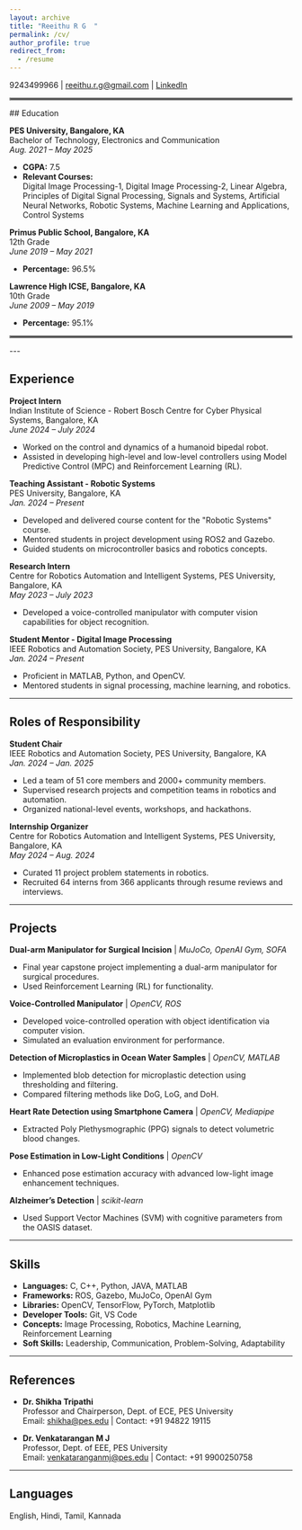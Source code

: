 ```yaml
---
layout: archive
title: "Reeithu R G  "
permalink: /cv/
author_profile: true
redirect_from:
  - /resume
---
```

 
9243499966 | reeithu.r.g@gmail.com | [LinkedIn](https://www.linkedin.com/in/reeithu)

<hr style="border:2px solid gray">
## Education

**PES University, Bangalore, KA**  
Bachelor of Technology, Electronics and Communication  
*Aug. 2021 – May 2025*  
- **CGPA:** 7.5  
- **Relevant Courses:**  
  Digital Image Processing-1, Digital Image Processing-2, Linear Algebra, Principles of Digital Signal Processing, Signals and Systems, Artificial Neural Networks, Robotic Systems, Machine Learning and Applications, Control Systems  

**Primus Public School, Bangalore, KA**  
12th Grade  
*June 2019 – May 2021*  
- **Percentage:** 96.5%  

**Lawrence High ICSE, Bangalore, KA**  
10th Grade  
*June 2009 – May 2019*  
- **Percentage:** 95.1%
<hr style="border:2px solid gray">
---

## Experience

**Project Intern**  
Indian Institute of Science - Robert Bosch Centre for Cyber Physical Systems, Bangalore, KA  
*June 2024 – July 2024*  
- Worked on the control and dynamics of a humanoid bipedal robot.  
- Assisted in developing high-level and low-level controllers using Model Predictive Control (MPC) and Reinforcement Learning (RL).  

**Teaching Assistant - Robotic Systems**  
PES University, Bangalore, KA  
*Jan. 2024 – Present*  
- Developed and delivered course content for the "Robotic Systems" course.  
- Mentored students in project development using ROS2 and Gazebo.  
- Guided students on microcontroller basics and robotics concepts.  

**Research Intern**  
Centre for Robotics Automation and Intelligent Systems, PES University, Bangalore, KA  
*May 2023 – July 2023*  
- Developed a voice-controlled manipulator with computer vision capabilities for object recognition.  

**Student Mentor - Digital Image Processing**  
IEEE Robotics and Automation Society, PES University, Bangalore, KA  
*Jan. 2024 – Present*  
- Proficient in MATLAB, Python, and OpenCV.  
- Mentored students in signal processing, machine learning, and robotics.

---

## Roles of Responsibility

**Student Chair**  
IEEE Robotics and Automation Society, PES University, Bangalore, KA  
*Jan. 2024 – Jan. 2025*  
- Led a team of 51 core members and 2000+ community members.  
- Supervised research projects and competition teams in robotics and automation.  
- Organized national-level events, workshops, and hackathons.  

**Internship Organizer**  
Centre for Robotics Automation and Intelligent Systems, PES University, Bangalore, KA  
*May 2024 – Aug. 2024*  
- Curated 11 project problem statements in robotics.  
- Recruited 64 interns from 366 applicants through resume reviews and interviews.

---

## Projects

**Dual-arm Manipulator for Surgical Incision** | *MuJoCo, OpenAI Gym, SOFA*  
- Final year capstone project implementing a dual-arm manipulator for surgical procedures.  
- Used Reinforcement Learning (RL) for functionality.  

**Voice-Controlled Manipulator** | *OpenCV, ROS*  
- Developed voice-controlled operation with object identification via computer vision.  
- Simulated an evaluation environment for performance.  

**Detection of Microplastics in Ocean Water Samples** | *OpenCV, MATLAB*  
- Implemented blob detection for microplastic detection using thresholding and filtering.  
- Compared filtering methods like DoG, LoG, and DoH.  

**Heart Rate Detection using Smartphone Camera** | *OpenCV, Mediapipe*  
- Extracted Poly Plethysmographic (PPG) signals to detect volumetric blood changes.  

**Pose Estimation in Low-Light Conditions** | *OpenCV*  
- Enhanced pose estimation accuracy with advanced low-light image enhancement techniques.  

**Alzheimer’s Detection** | *scikit-learn*  
- Used Support Vector Machines (SVM) with cognitive parameters from the OASIS dataset.

---

## Skills

- **Languages:** C, C++, Python, JAVA, MATLAB  
- **Frameworks:** ROS, Gazebo, MuJoCo, OpenAI Gym  
- **Libraries:** OpenCV, TensorFlow, PyTorch, Matplotlib  
- **Developer Tools:** Git, VS Code  
- **Concepts:** Image Processing, Robotics, Machine Learning, Reinforcement Learning  
- **Soft Skills:** Leadership, Communication, Problem-Solving, Adaptability  

---

## References

- **Dr. Shikha Tripathi**  
  Professor and Chairperson, Dept. of ECE, PES University  
  Email: shikha@pes.edu | Contact: +91 94822 19115  

- **Dr. Venkatarangan M J**  
  Professor, Dept. of EEE, PES University  
  Email: venkataranganmj@pes.edu | Contact: +91 9900250758  

---

## Languages

English, Hindi, Tamil, Kannada
